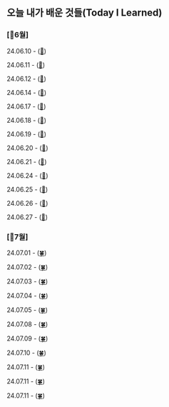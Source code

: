 ## 오늘 내가 배운 것들(Today I Learned)


### [💛6월] 

24.06.10 - ([🌼](https://github.com/trueS2/true-til/blob/main/Jun/2024-06-11.md))

24.06.11 - ([🌼](https://github.com/trueS2/true-til/blob/main/Jun/2024-06-11.md))


24.06.12 - ([🌼](https://github.com/trueS2/true-til/blob/main/Jun/2024-06-12.md))

24.06.14 - ([🌼](https://github.com/trueS2/true-til/blob/main/Jun/2024-06-14.md))

24.06.17 - ([🌼](https://github.com/trueS2/true-til/blob/main/Jun/2024-06-17.md))

24.06.18 - ([🌼](https://github.com/trueS2/true-til/blob/main/Jun/2024-06-18.md))

24.06.19 - ([🌼](https://github.com/trueS2/true-til/blob/main/Jun/2024-06-19.md))

24.06.20 - ([🌼](https://github.com/trueS2/true-til/blob/main/Jun/2024-06-20.md))

24.06.21 - ([🌼](https://github.com/trueS2/true-til/blob/main/Jun/2024-06-21.md))

24.06.24 - ([🌼](https://github.com/trueS2/true-til/blob/main/Jun/2024-06-24.md))

24.06.25 - ([🌼](https://github.com/trueS2/true-til/blob/main/Jun/2024-06-24.md))

24.06.26 - ([🌼](https://github.com/trueS2/true-til/blob/main/Jun/2024-06-26.md))

24.06.27 - ([🌼](https://github.com/trueS2/true-til/blob/main/Jun/2024-06-27.md))

### [💚7월]

24.07.01 - ([🍀](https://github.com/trueS2/true-til/blob/main/Jul/2024-07-01.md))

24.07.02 - ([🍀](https://github.com/trueS2/true-til/blob/main/Jul/2024-07-02.md))

24.07.03 - ([🍀](https://github.com/trueS2/true-til/blob/main/Jul/2024-07-03.md))

24.07.04 - ([🍀](https://github.com/trueS2/true-til/blob/main/Jul/2024-07-04.md))

24.07.05 - ([🍀](https://github.com/trueS2/true-til/blob/main/Jul/2024-07-05.md))

24.07.08 - ([🍀](https://github.com/trueS2/true-til/blob/main/Jul/2024-07-08.md))

24.07.09 - ([🍀](https://github.com/trueS2/true-til/blob/main/Jul/2024-07-09.md))

24.07.10 - ([🍀](https://github.com/trueS2/true-til/blob/main/Jul/2024-07-10.md))

24.07.11 - ([🍀](https://github.com/trueS2/true-til/blob/main/Jul/2024-07-11.md))

24.07.11 - ([🍀](https://github.com/trueS2/true-til/blob/main/Jul/2024-07-12.md))

24.07.11 - ([🍀](https://github.com/trueS2/true-til/blob/main/Jul/2024-07-15.md))